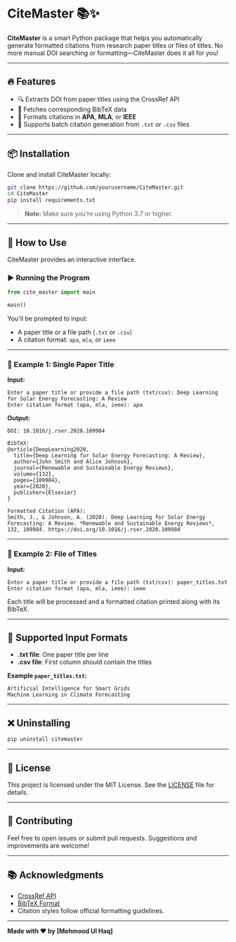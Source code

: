 # CiteMaster 📚✨

**CiteMaster** is a smart Python package that helps you automatically generate formatted citations from research paper titles or files of titles. No more manual DOI searching or formatting—CiteMaster does it all for you!

---

## 🔥 Features

- 🔍 Extracts DOI from paper titles using the CrossRef API
- 🧠 Fetches corresponding BibTeX data
- 📝 Formats citations in **APA**, **MLA**, or **IEEE**
- 📂 Supports batch citation generation from `.txt` or `.csv` files

---

## 📦 Installation

Clone and install CiteMaster locally:

```bash
git clone https://github.com/yourusername/CiteMaster.git
cd CiteMaster
pip install requirements.txt
```

> **Note:** Make sure you’re using Python 3.7 or higher.

---

## 🚀 How to Use

CiteMaster provides an interactive interface.

### ▶️ Running the Program

```python
from cite_master import main

main()
```

You'll be prompted to input:

- A paper title or a file path (`.txt` or `.csv`)
- A citation format: `apa`, `mla`, or `ieee`

---

### 📌 Example 1: Single Paper Title

**Input:**

```
Enter a paper title or provide a file path (txt/csv): Deep Learning for Solar Energy Forecasting: A Review
Enter citation format (apa, mla, ieee): apa
```

**Output:**

```
DOI: 10.1016/j.rser.2020.109984

BibTeX:
@article{DeepLearning2020,
  title={Deep Learning for Solar Energy Forecasting: A Review},
  author={John Smith and Alice Johnson},
  journal={Renewable and Sustainable Energy Reviews},
  volume={132},
  pages={109984},
  year={2020},
  publisher={Elsevier}
}

Formatted Citation (APA):
Smith, J., & Johnson, A. (2020). Deep Learning for Solar Energy Forecasting: A Review. *Renewable and Sustainable Energy Reviews*, 132, 109984. https://doi.org/10.1016/j.rser.2020.109984
```

---

### 📄 Example 2: File of Titles

**Input:**

```
Enter a paper title or provide a file path (txt/csv): paper_titles.txt
Enter citation format (apa, mla, ieee): ieee
```

Each title will be processed and a formatted citation printed along with its BibTeX.

---

## 📁 Supported Input Formats

- **.txt file**: One paper title per line  
- **.csv file**: First column should contain the titles

**Example `paper_titles.txt`:**

```
Artificial Intelligence for Smart Grids
Machine Learning in Climate Forecasting
```

---

## ❌ Uninstalling

```bash
pip uninstall citemaster
```

---

## 📝 License

This project is licensed under the MIT License. See the [LICENSE](LICENSE) file for details.

---

## 🤝 Contributing

Feel free to open issues or submit pull requests. Suggestions and improvements are welcome!

---

## 📚 Acknowledgments

- [CrossRef API](https://www.crossref.org/)
- [BibTeX Format](https://www.bibtex.org/)
- Citation styles follow official formatting guidelines.

---

**Made with ❤️ by [Mehmood Ul Haq]**
